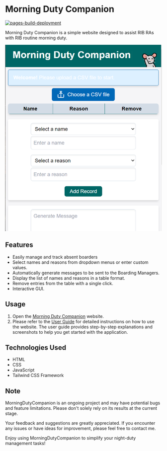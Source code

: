 # Morning Duty Companion

[![pages-build-deployment](https://github.com/Yufannnn/MorningDutyCompanion/actions/workflows/pages/pages-build-deployment/badge.svg)](https://github.com/Yufannnn/MorningDutyCompanion/actions/workflows/pages/pages-build-deployment)

Morning Duty Companion is a simple website designed to assist RIB RAs with RIB routine morning duty.

![images](docs/Welcome.png)

## Features

- Easily manage and track absent boarders
- Select names and reasons from dropdown menus or enter custom values.
- Automatically generate messages to be sent to the Boarding Managers.
- Display the list of names and reasons in a table format.
- Remove entries from the table with a single click.
- Interactive GUI.

## Usage

1. Open the [Morning Duty Companion](https://mdc.zyf.ninja/) website.
2. Please refer to the [User Guide](https://yufannnn.github.io/MorningDutyCompanion/)  for detailed instructions on how to use the website. The user guide provides step-by-step explanations and screenshots to help you get started with the application.

## Technologies Used

- HTML
- CSS
- JavaScript
- Tailwind CSS Framework

## Note

MorningDutyCompanion is an ongoing project and may have potential bugs and feature limitations. Please don't solely rely on its results at the current stage.

Your feedback and suggestions are greatly appreciated. If you encounter any issues or have ideas for improvement, please feel free to contact me.

Enjoy using MorningDutyCompanion to simplify your night-duty management tasks!
